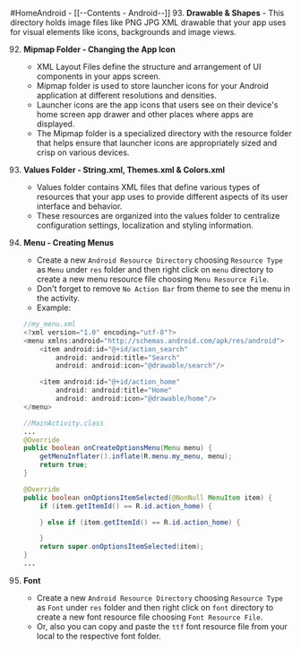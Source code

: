 #HomeAndroid - [[--Contents - Android--]]
93. **Drawable & Shapes**
	- This directory holds image files like PNG JPG XML drawable that your app uses for visual elements like icons, backgrounds and image views.

92. **Mipmap Folder - Changing the App Icon**
	- XML Layout Files define the structure and arrangement of UI components in your apps screen.
	- Mipmap folder is used to store launcher icons for your Android application at different resolutions and densities.
	- Launcher icons are the app icons that users see on their device's home screen app drawer and other places where apps are displayed.
	- The Mipmap folder is a specialized directory with the resource folder that helps ensure that launcher icons are appropriately sized and crisp on various devices.

94. **Values Folder - String.xml, Themes.xml & Colors.xml**
	- Values folder contains XML files that define various types of resources that your app uses to provide different aspects of its user interface and behavior.
	- These resources are organized into the values folder to centralize configuration settings, localization and styling information.

95. **Menu - Creating Menus**
	- Create a new `Android Resource Directory` choosing `Resource Type` as `Menu` under `res` folder and then right click on `menu` directory to create a new menu resource file choosing `Menu Resource File`.
	- Don't forget to remove `No Action Bar` from theme to see the menu in the activity.
	- Example:
	``` java
	//my_menu.xml	
	<?xml version="1.0" encoding="utf-8"?>
	<menu xmlns:android="http://schemas.android.com/apk/res/android">
	    <item android:id="@+id/action_search"
	        android: android:title="Search"
	        android: android:icon="@drawable/search"/>
	
	    <item android:id="@+id/action_home"
	        android: android:title="Home"
	        android: android:icon="@drawable/home"/>
	</menu>
	
	//MainActivity.class
	...
	@Override
    public boolean onCreateOptionsMenu(Menu menu) {
        getMenuInflater().inflate(R.menu.my_menu, menu);
        return true;
    }

    @Override
    public boolean onOptionsItemSelected(@NonNull MenuItem item) {
        if (item.getItemId() == R.id.action_home) {

        } else if (item.getItemId() == R.id.action_home) {

        }
        return super.onOptionsItemSelected(item);
    }
    ...
	```

96. **Font**
	- Create a new `Android Resource Directory` choosing `Resource Type` as `Font` under `res` folder and then right click on `font` directory to create a new font resource file choosing `Font Resource File`.
	- Or, also you can copy and paste the `ttf` font resource file from your local to the respective font folder.